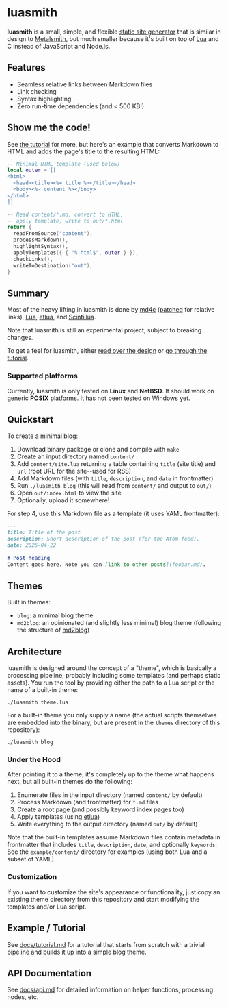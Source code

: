 # luasmith
**luasmith** is a small, simple, and flexible [static site generator](https://en.wikipedia.org/wiki/Static_site_generator) that is similar in design to [Metalsmith](https://metalsmith.io/), but much smaller because it's built on top of [Lua](https://www.lua.org/) and C instead of JavaScript and Node.js.

## Features
* Seamless relative links between Markdown files
* Link checking
* Syntax highlighting
* Zero run-time dependencies (and < 500 KB!)

## Show me the code!
See [the tutorial](docs/tutorial.md) for more, but here's an example that converts Markdown to HTML and adds the page's title to the resulting HTML:

```lua
-- Minimal HTML template (used below)
local outer = [[
<html>
  <head><title><%= title %></title></head>
  <body><%- content %></body>
</html>
]]

-- Read content/*.md, convert to HTML,
-- apply template, write to out/*.html
return {
  readFromSource("content"),
  processMarkdown(),
  highlightSyntax(),
  applyTemplates({ { "%.html$", outer } }),
  checkLinks(),
  writeToDestination("out"),
}
```

## Summary
Most of the heavy lifting in luasmith is done by [md4c](https://github.com/mity/md4c) ([patched](https://github.com/jaredkrinke/md4c/commit/fc4cac5277b060450d93b06a67397388defa358d) for relative links), [Lua](https://www.lua.org/), [etlua](https://github.com/leafo/etlua), and [Scintillua](https://github.com/orbitalquark/scintillua).

Note that luasmith is still an experimental project, subject to breaking changes.

To get a feel for luasmith, either [read over the design](#design) or [go through the tutorial](docs/tutorial.md).

### Supported platforms
Currently, luasmith is only tested on **Linux** and **NetBSD**. It should work on generic **POSIX** platforms. It has not been tested on Windows yet.

## Quickstart
To create a minimal blog:

1. Download binary package or clone and compile with `make`
2. Create an input directory named `content/`
3. Add `content/site.lua` returning a table containing `title` (site title) and `url` (root URL for the site--used for RSS)
4. Add Markdown files (with `title`, `description`,  and `date` in frontmatter)
5. Run `./luasmith blog` (this will read from `content/` and output to `out/`)
6. Open `out/index.html` to view the site
7. Optionally, upload it somewhere!

For step 4, use this Markdown file as a template (it uses YAML frontmatter):

```md
---
title: Title of the post
description: Short description of the post (for the Atom feed).
date: 2025-04-22
---
# Post heading
Content goes here. Note you can [link to other posts](foobar.md).
```

## Themes
Built in themes:

* `blog`: a minimal blog theme
* `md2blog`: an opinionated (and slightly less minimal) blog theme (following the structure of [md2blog](https://jaredkrinke.github.io/md2blog/))

## Architecture
luasmith is designed around the concept of a "theme", which is basically a processing pipeline, probably including some templates (and perhaps static assets). You run the tool by providing either the path to a Lua script or the name of a built-in theme:

```
./luasmith theme.lua
```

For a built-in theme you only supply a name (the actual scripts themselves are embedded into the binary, but are present in the `themes` directory of this repository):

```
./luasmith blog
```

### Under the Hood
After pointing it to a theme, it's completely up to the theme what happens next, but all built-in themes do the following:

1. Enumerate files in the input directory (named `content/` by default)
2. Process Markdown (and frontmatter) for `*.md` files
3. Create a root page (and possibly keyword index pages too)
4. Apply templates (using [etlua](https://github.com/leafo/etlua))
5. Write everything to the output directory (named `out/` by default)

Note that the built-in templates assume Markdown files contain metadata in frontmatter that includes `title`, `description`, `date`, and optionally `keywords`. See the `example/content/` directory for examples (using both Lua and a subset of YAML).

### Customization
If you want to customize the site's appearance or functionality, just copy an existing theme directory from this repository and start modifying the templates and/or Lua script.

## Example / Tutorial
See [docs/tutorial.md](docs/tutorial.md) for a tutorial that starts from scratch with a trivial pipeline and builds it up into a simple blog theme.

## API Documentation
See [docs/api.md](docs/api.md) for detailed information on helper functions, processing nodes, etc.

